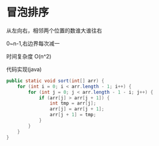 # 冒泡排序

从左向右，相邻两个位置的数谁大谁往右

0~n-1,右边界每次减一

时间复杂度 O(n^2)

代码实现(java)

```java
public static void sort(int[] arr) {
    for (int i = 0; i < arr.length - 1; i++) {
        for (int j = 0; j < arr.length - 1 - i; j++) {
            if (arr[j] > arr[j + 1]) {
                int tmp = arr[j];
                arr[j] = arr[j + 1];
                arr[j + 1] = tmp;
            }
        }
    }
}
```

